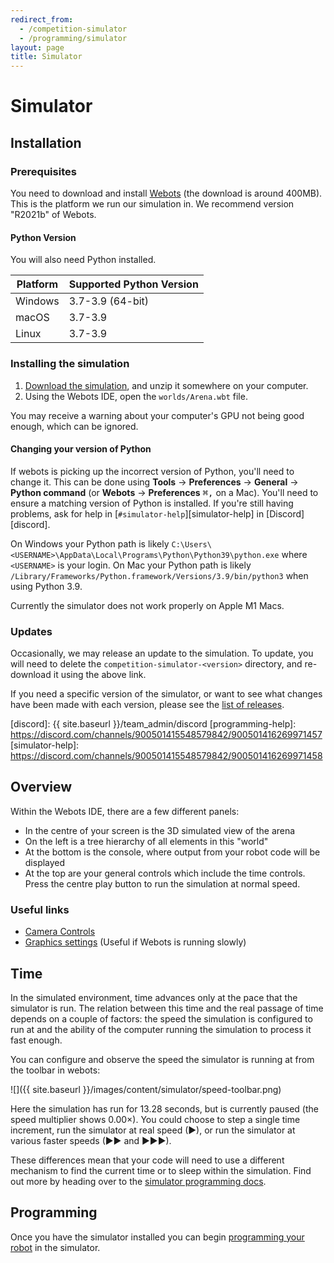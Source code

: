 ```yaml
---
redirect_from:
  - /competition-simulator
  - /programming/simulator
layout: page
title: Simulator
---
```


# Simulator

## Installation

### Prerequisites

You need to download and install [Webots](https://cyberbotics.com/#download) (the download is around 400MB). This is the platform we run our simulation in. We recommend version "R2021b" of Webots.

#### Python Version

You will also need Python installed.

| Platform | Supported Python Version |
|----------|--------------------------|
| Windows  | 3.7-3.9 (64-bit)         |
| macOS    | 3.7-3.9                  |
| Linux    | 3.7-3.9                  |

### Installing the simulation

1. [Download the simulation](https://github.com/srobo/competition-simulator/releases/download/sr2022.2/competition-simulator-sr2022.2.zip), and unzip it somewhere on your computer.
2. Using the Webots IDE, open the `worlds/Arena.wbt` file.

You may receive a warning about your computer's GPU not being good enough, which can be ignored.

#### Changing your version of Python

If webots is picking up the incorrect version of Python, you'll need to change it.
This can be done using **Tools** &rarr; **Preferences** &rarr; **General** &rarr; **Python command** (or **Webots** &rarr; **Preferences** <kbd>⌘</kbd><kbd>,</kbd> on a Mac).
You'll need to ensure a matching version of Python is installed. If you're still
having problems, ask for help in [`#simulator-help`][simulator-help] in
[Discord][discord].

On Windows your Python path is likely `C:\Users\<USERNAME>\AppData\Local\Programs\Python\Python39\python.exe` where `<USERNAME>` is your login.
On Mac your Python path is likely `/Library/Frameworks/Python.framework/Versions/3.9/bin/python3` when using Python 3.9.

Currently the simulator does not work properly on Apple M1 Macs.

### Updates

Occasionally, we may release an update to the simulation. To update, you will need to delete the `competition-simulator-<version>` directory, and re-download it using the above link.

If you need a specific version of the simulator, or want to see what changes
have been made with each version, please see the
[list of releases](https://github.com/srobo/competition-simulator/releases).

[discord]: {{ site.baseurl }}/team_admin/discord
[programming-help]: https://discord.com/channels/900501415548579842/900501416269971457
[simulator-help]: https://discord.com/channels/900501415548579842/900501416269971458

## Overview

Within the Webots IDE, there are a few different panels:

- In the centre of your screen is the 3D simulated view of the arena
- On the left is a tree hierarchy of all elements in this "world"
- At the bottom is the console, where output from your robot code will be displayed
- At the top are your general controls which include the time controls. Press the centre play button to run the simulation at normal speed.

### Useful links

- [Camera Controls](https://www.cyberbotics.com/doc/guide/the-3d-window#navigation-in-the-scene)
- [Graphics settings](https://www.cyberbotics.com/doc/guide/preferences#opengl) (Useful if Webots is running slowly)

## Time

In the simulated environment, time advances only at the pace that the simulator
is run. The relation between this time and the real passage of time depends on a
couple of factors: the speed the simulation is configured to run at and the
ability of the computer running the simulation to process it fast enough.

You can configure and observe the speed the simulator is running at from the toolbar in webots:

![]({{ site.baseurl }}/images/content/simulator/speed-toolbar.png)

Here the simulation has run for 13.28 seconds, but is currently paused (the
speed multiplier shows 0.00×). You could choose to step a single time increment,
run the simulator at real speed (▶), or run the simulator at various faster
speeds (▶▶ and ▶▶▶).

These differences mean that your code will need to use a different mechanism to
find the current time or to sleep within the simulation. Find out more by
heading over to the [simulator programming docs](./programming).

## Programming

Once you have the simulator installed you can begin [programming your robot](./programming) in the simulator.
